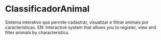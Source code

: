 # ClassificadorAnimal
 Sistema interativo que permite cadastrar, visualizar e filtrar animais por características. EN: Interactive system that allows you to register, view and filter animals by characteristics.
